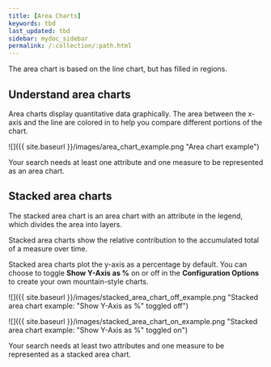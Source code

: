 ```yaml
---
title: [Area Charts]
keywords: tbd
last_updated: tbd
sidebar: mydoc_sidebar
permalink: /:collection/:path.html
---
```

The area chart is based on the line chart, but has filled in regions.

## Understand area charts

Area charts display quantitative data graphically. The area between the x-axis and the line are colored in to help you compare different portions of the chart.

 ![]({{ site.baseurl }}/images/area_chart_example.png "Area chart example")

Your search needs at least one attribute and one measure to be represented as an area chart.

## Stacked area charts

The stacked area chart is an area chart with an attribute in the legend, which divides the area into layers.

Stacked area charts show the relative contribution to the accumulated total of a measure over time.

Stacked area charts plot the y-axis as a percentage by default. You can choose to toggle **Show Y-Axis as %** on or off in the **Configuration Options** to create your own mountain-style charts.

 ![]({{ site.baseurl }}/images/stacked_area_chart_off_example.png "Stacked area chart example: "Show Y-Axis as %" toggled off")

 ![]({{ site.baseurl }}/images/stacked_area_chart_on_example.png "Stacked area chart example: "Show Y-Axis as %" toggled on")

Your search needs at least two attributes and one measure to be represented as a stacked area chart.
